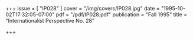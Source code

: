 +++
issue = [ "IP028" ]
cover = "/img/covers/IP028.jpg"
date = "1995-10-02T17:32:05-07:00"
pdf = "/pdf/IP028.pdf"
publication = "Fall 1995"
title = "Internationalist Perspective No. 28"

+++

